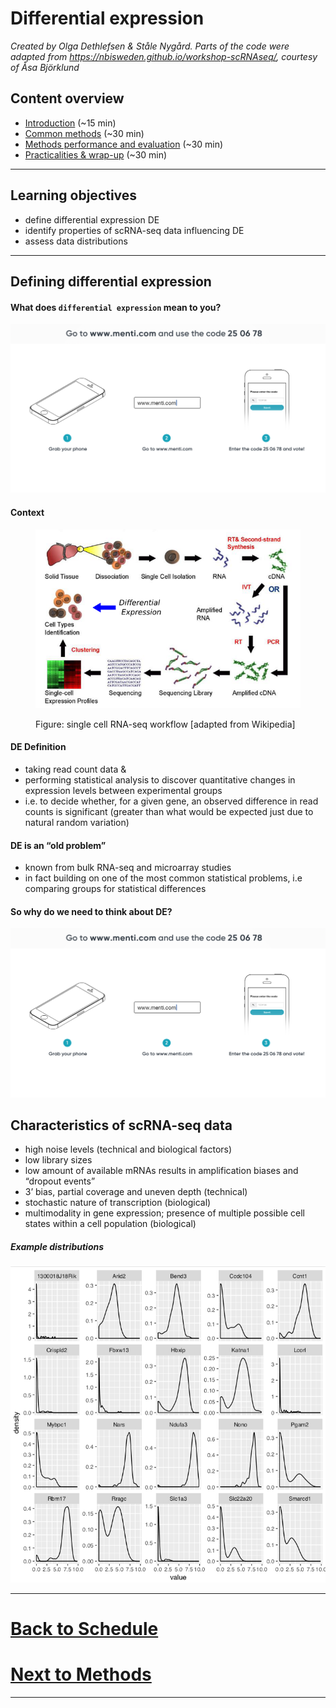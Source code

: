 Differential expression
================

*Created by Olga Dethlefsen & Ståle Nygård. Parts of the code were
adapted from <https://nbisweden.github.io/workshop-scRNAseq/>, courtesy
of Åsa Björklund*

## Content overview

  - [Introduction](session-de.md) (\~15 min)
  - [Common methods](session-de-methods.html) (\~30 min)
  - [Methods performance and
    evaluation](session-de-methods-evaluation.md) (\~30 min)
  - [Practicalities & wrap-up](session-de-wrap-up.md) (\~30 min)

-----

## Learning objectives

  - define differential expression DE
  - identify properties of scRNA-seq data influencing DE
  - assess data distributions

-----

## Defining differential expression

#### What does `differential expression` mean to you?

![menti](session-de-files/images/intro-menti-01.png)

#### Context

<figure>

<img src="session-de-files/images/intro-de-overview-02.png">

<figcaption>

Figure: single cell RNA-seq workflow \[adapted from Wikipedia\]

</figcaption>

</figure>

#### DE Definition

  - taking read count data &
  - performing statistical analysis to discover quantitative changes in
    expression levels between experimental groups
  - i.e. to decide whether, for a given gene, an observed difference in
    read counts is significant (greater than what would be expected just
    due to natural random variation)

#### DE is an “old problem”

  - known from bulk RNA-seq and microarray studies
  - in fact building on one of the most common statistical problems, i.e
    comparing groups for statistical differences

#### So why do we need to think about DE?

![menti](session-de-files/images/intro-menti-01.png)

## Characteristics of scRNA-seq data

  - high noise levels (technical and biological factors)
  - low library sizes
  - low amount of available mRNAs results in amplification biases and
    “dropout events”
  - 3’ bias, partial coverage and uneven depth (technical)
  - stochastic nature of transcription (biological)
  - multimodality in gene expression; presence of multiple possible cell
    states within a cell population
(biological)

##### Example distributions

![menti](session-de-files/images/intro-distributions.png)

<!-- ## Live-coding -->

<!-- _Idea: add a small example of looking at the data, distributions, number of zeros, boxplots comparisons of selected genes_ -->

-----

# [Back to Schedule](../schedule.md)

# [Next to Methods](session-de-methods.html)

-----
